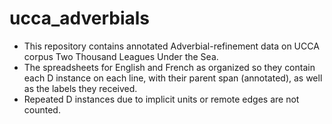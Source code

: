 # ucca_adverbials

- This repository contains annotated Adverbial-refinement data on UCCA corpus Two Thousand Leagues Under the Sea.
- The spreadsheets for English and French as organized so they contain each D instance on each line, with their parent span (annotated), as well as the labels they received.
- Repeated D instances due to implicit units or remote edges are not counted.

